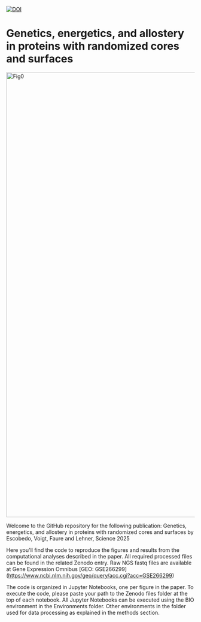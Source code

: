 [![DOI](https://zenodo.org/badge/DOI/10.5281/zenodo.11175469.svg)](https://zenodo.org/records/11175469)

# Genetics, energetics, and allostery in proteins with randomized cores and surfaces

<img width="1418" height="1188" alt="Fig0" src="https://github.com/user-attachments/assets/201483f4-dc50-4aca-9071-173d2965ca02" />

Welcome to the GitHub repository for the following publication: Genetics, energetics, and allostery in proteins with randomized cores and surfaces by Escobedo, Voigt, Faure and Lehner, Science 2025

Here you'll find the code to reproduce the figures and results from the computational analyses described in the paper.
All required processed files can be found in the related Zenodo entry. Raw NGS fastq files are available at Gene Expression Omnibus [GEO: GSE266299] (https://www.ncbi.nlm.nih.gov/geo/query/acc.cgi?acc=GSE266299)

The code is organized in Jupyter Notebooks, one per figure in the paper. To execute the code, please paste your path to the Zenodo files folder at the top of each notebook.
All Jupyter Notebooks can be executed using the BIO environment in the Environments folder. Other environments in the folder used for data processing as explained in the methods section.
